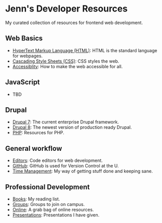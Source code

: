 # Jenn's Developer Resources

My curated collection of resources for frontend web development.

## Web Basics
+ [HyperText Markup Language (HTML)](basics/html.md): HTML is the standard language for webpages.
+ [Cascading Style Sheets (CSS)](basics/css.md): CSS styles the web.
+ [Accessiblity](basics/accessibility.md): How to make the web accessible for all.

## JavaScript
+ TBD

## Drupal
+ [Drupal 7](drupal/7.md): The current enterprise Drupal framework.
+ [Drupal 8](drupal/8.md): The newest version of production ready Drupal.
+ [PHP](drupal/php.md): Resources for PHP.

## General workflow
+ [Editors](workflow/editors.md): Code editors for web development.
+ [GitHub](workflow/github.md): GitHub is used for Version Control at the U.
+ [Time Management](workflow/time-management.md): My way of getting stuff done and keeping sane.

## Professional Development
+ [Books](professional/books.md): My reading list.
+ [Groups](professional/groups.md): Groups to join on campus.
+ [Online](professional/online.md): A grab bag of online resources.
+ [Presentations](professional/presentations.md): Presentations I have given.
